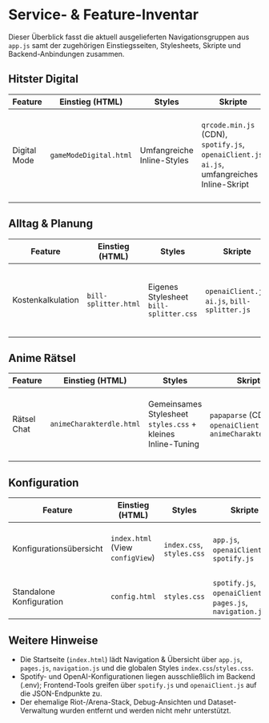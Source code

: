 # Service- & Feature-Inventar

Dieser Überblick fasst die aktuell ausgelieferten Navigationsgruppen aus `app.js` samt der zugehörigen Einstiegsseiten, Stylesheets, Skripte und Backend-Anbindungen zusammen.

## Hitster Digital

| Feature | Einstieg (HTML) | Styles | Skripte | Backend/Externals | Hinweise |
|---------|-----------------|--------|---------|--------------------|----------|
| Digital Mode | `gameModeDigital.html` | Umfangreiche Inline-Styles | `qrcode.min.js` (CDN), `spotify.js`, `openaiClient.js`, `ai.js`, umfangreiches Inline-Skript | Backend: `/api/spotify/*`, `/api/openai/chat`; Extern: mehrere `https://api.spotify.com/v1/...` Calls | Kombiniert Spotify-Steuerung, KI-Hinweise & QR-Codes für volldigitales Spiel. |

## Alltag & Planung

| Feature | Einstieg (HTML) | Styles | Skripte | Backend/Externals | Hinweise |
|---------|-----------------|--------|---------|--------------------|----------|
| Kostenkalkulation | `bill-splitter.html` | Eigenes Stylesheet `bill-splitter.css` | `openaiClient.js`, `ai.js`, `bill-splitter.js` | Backend: `/api/openai/chat` (Bon-Scan-Feature); ansonsten rein clientseitige Berechnungen | KI-gestütztes Experiment zum Erkennen von Kassenbons. |

## Anime Rätsel

| Feature | Einstieg (HTML) | Styles | Skripte | Backend/Externals | Hinweise |
|---------|-----------------|--------|---------|--------------------|----------|
| Rätsel Chat | `animeCharakterdle.html` | Gemeinsames Stylesheet `styles.css` + kleines Inline-Tuning | `papaparse` (CDN), `openaiClient.js`, `animeCharakterdle.js` | Backend: `/api/openai/chat`; lädt Dataset `anime-dataset/dataset/characters.csv` lokal | Nutzt KI-Chat basierend auf einem lokalen Charakter-Sample. |

## Konfiguration

| Feature | Einstieg (HTML) | Styles | Skripte | Backend/Externals | Hinweise |
|---------|-----------------|--------|---------|--------------------|----------|
| Konfigurationsübersicht | `index.html` (View `configView`) | `index.css`, `styles.css` | `app.js`, `openaiClient.js`, `spotify.js` | Backend: `/api/spotify/config`, `/api/openai/status` | Zeigt serververwaltete Statusmeldungen für Spotify- und OpenAI-Zugänge. |
| Standalone Konfiguration | `config.html` | `styles.css` | `spotify.js`, `openaiClient.js`, `pages.js`, `navigation.js` | Backend: `/api/spotify/*`, `/api/openai/status` | Leichtgewichtige Statusübersicht ohne lokale Riot-Schlüsselverwaltung. |

## Weitere Hinweise

- Die Startseite (`index.html`) lädt Navigation & Übersicht über `app.js`, `pages.js`, `navigation.js` und die globalen Styles `index.css`/`styles.css`.
- Spotify- und OpenAI-Konfigurationen liegen ausschließlich im Backend (.env); Frontend-Tools greifen über `spotify.js` und `openaiClient.js` auf die JSON-Endpunkte zu.
- Der ehemalige Riot-/Arena-Stack, Debug-Ansichten und Dataset-Verwaltung wurden entfernt und werden nicht mehr unterstützt.
